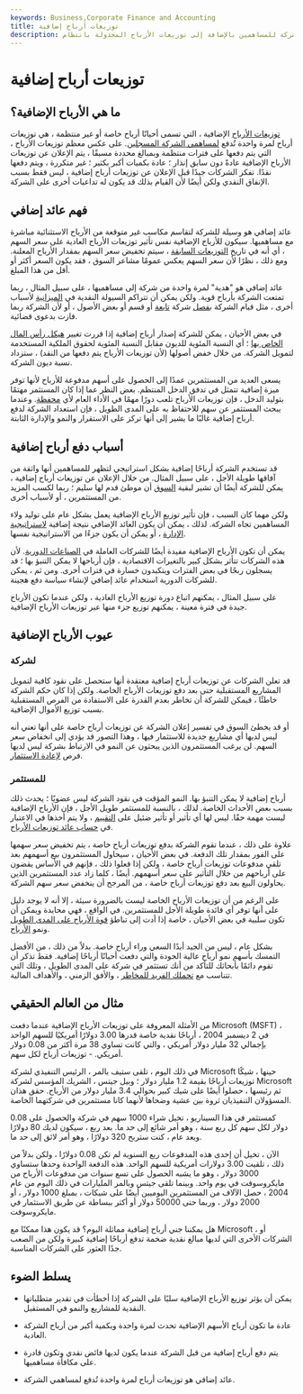 ```yaml
---
keywords: Business,Corporate Finance and Accounting
title: توزيعات أرباح إضافية
description: توزيعات الأرباح الإضافية عبارة عن توزيعات أرباح خاصة لمرة واحدة تدفعها الشركة للمساهمين بالإضافة إلى توزيعات الأرباح المجدولة بانتظام.
---
```


# توزيعات أرباح إضافية
## ما هي الأرباح الإضافية؟

[توزيعات الأرباح](/dividend) الإضافية ، التي تسمى أحيانًا أرباح خاصة أو غير منتظمة ، هي توزيعات أرباح لمرة واحدة تُدفع [لمساهمي الشركة المسجلين](/holderofrecord). على عكس معظم توزيعات الأرباح ، التي يتم دفعها على فترات منتظمة وبمبالغ محددة مسبقًا ، يتم الإعلان عن توزيعات الأرباح الإضافية عادةً دون سابق إنذار ؛ عادة بكميات أكبر بكثير ؛ غير متكررة ، ويتم دفعها نقدًا. تفكر الشركات جيدًا قبل الإعلان عن توزيعات أرباح إضافية ، ليس فقط بسبب الإنفاق النقدي ولكن أيضًا لأن القيام بذلك قد يكون له تداعيات أخرى على الشركة.

## فهم عائد إضافي

عائد إضافي هو وسيلة للشركة لتقاسم مكاسب غير متوقعة من الأرباح الاستثنائية مباشرة مع مساهميها. سيكون للأرباح الإضافية نفس تأثير توزيعات الأرباح العادية على سعر السهم ، أي أنه في تاريخ [التوزيعات السابقة](/ex-dividend) ، سيتم تخفيض سعر السهم بمقدار الأرباح المعلنة. ومع ذلك ، نظرًا لأن سعر السهم يعكس عمومًا مشاعر السوق ، فقد يكون السعر أكثر أو أقل من هذا المبلغ.

عائد إضافي هو "هدية" لمرة واحدة من شركة إلى مساهميها ، على سبيل المثال ، ربما تمتعت الشركة بأرباح قوية. ولكن يمكن أن تتراكم السيولة النقدية في [الميزانية](/balancesheet) لأسباب أخرى ، مثل قيام الشركة [بفصل](/spinoff) شركة [تابعة](/subsidiary) أو قسم أو بعض الأصول ، أو لأن الشركة ربما فازت بدعوى قضائية.

في بعض الأحيان ، يمكن للشركة إصدار أرباح إضافية إذا قررت تغيير [هيكل رأس المال الخاص بها](/capitalstructure) ؛ أي النسبة المئوية للديون مقابل النسبة المئوية لحقوق الملكية المستخدمة لتمويل الشركة. من خلال خفض أصولها (لأن توزيعات الأرباح يتم دفعها من النقد) ، ستزداد نسبة ديون الشركة.

يسعى العديد من المستثمرين عمدًا إلى الحصول على أسهم مدفوعة للأرباح لأنها توفر ميزة إضافية تتمثل في تدفق الدخل المنتظم. بغض النظر عما إذا كان المستثمر مهتمًا بتوليد الدخل ، فإن توزيعات الأرباح تلعب دورًا مهمًا في الأداء العام لأي [محفظة](/portfolio). وعندما يبحث المستثمر عن سهم للاحتفاظ به على المدى الطويل ، فإن استعداد الشركة لدفع أرباح إضافية غالبًا ما يشير إلى أنها تركز على الاستقرار والنمو والإدارة الثابتة.

## أسباب دفع أرباح إضافية

قد تستخدم الشركة أرباحًا إضافية بشكل استراتيجي لتظهر للمساهمين أنها واثقة من آفاقها طويلة الأجل ، على سبيل المثال. من خلال الإعلان عن توزيعات أرباح إضافية ، يمكن للشركة أيضًا أن تشير لبقية [السوق](/market) أن موطئ قدم لها سليم ؛ ربما لكسب المزيد من المستثمرين ، أو لأسباب أخرى.

ولكن مهما كان السبب ، فإن تأثير توزيع الأرباح الإضافية يعمل بشكل عام على توليد ولاء المساهمين تجاه الشركة. لذلك ، يمكن أن يكون العائد الإضافي نتيجة إضافية [لاستراتيجية الإدارة](/strategic-financial-management) ، أو يمكن أن يكون جزءًا من الاستراتيجية نفسها.

يمكن أن تكون الأرباح الإضافية مفيدة أيضًا للشركات العاملة في [الصناعات الدورية](/cyclical_industry). لأن هذه الشركات تتأثر بشكل كبير بالتغيرات الاقتصادية ، فإن أرباحها لا يمكن التنبؤ بها ؛ قد يسجلون ربحًا في بعض الفترات ويتكبدون خسارة في فترات أخرى. ومن ثم ، يمكن للشركات الدورية استخدام عائد إضافي لإنشاء سياسة دفع هجينة.

على سبيل المثال ، يمكنهم اتباع دورة توزيع الأرباح العادية ، ولكن عندما تكون الأرباح جيدة في فترة معينة ، يمكنهم توزيع جزء منها عبر توزيعات الأرباح الإضافية.

## عيوب الأرباح الإضافية

### لشركة

قد تعلن الشركات عن توزيعات أرباح إضافية معتقدة أنها ستحصل على نقود كافية لتمويل المشاريع المستقبلية حتى بعد دفع توزيعات الأرباح الخاصة. ولكن إذا كان حكم الشركة خاطئًا ، فيمكن للشركة أن تخاطر بعدم القدرة على الاستفادة من الفرص المستقبلية بسبب توزيع الأموال الإضافية.

أو قد يخطئ السوق في تفسير إعلان الشركة عن توزيعات أرباح خاصة على أنها تعني أنه ليس لديها أي مشاريع جديدة للاستثمار فيها ، وهذا التصور قد يؤدي إلى انخفاض سعر السهم. لن يرغب المستثمرون الذين يبحثون عن النمو في الارتباط بشركة ليس لديها فرص [لإعادة الاستثمار](/reinvestment).

### للمستثمر

أرباح إضافية لا يمكن التنبؤ بها. النمو المؤقت في نقود الشركة ليس عضويًا ؛ يحدث ذلك بسبب بعض الأحداث الخاصة. لذلك ، بالنسبة للمستثمر طويل الأجل ، فإن الأرباح الإضافية ليست مهمة حقًا. ليس لها أي تأثير أو تأثير ضئيل على [التقييم](/valuation) ، ولا يتم أخذها في الاعتبار في [حساب عائد توزيعات الأرباح](/dividendyield).

علاوة على ذلك ، عندما تقوم الشركة بدفع توزيعات أرباح خاصة ، يتم تخفيض سعر سهمها على الفور بمقدار تلك الدفعة. في بعض الأحيان ، سيحاول المستثمرون بيع أسهمهم بعد تلقي مدفوعات توزيعات أرباح خاصة ، ولكن إذا فعلوا ذلك ، فإنهم في الأساس يقضون على أرباحهم من خلال التأثير على سعر أسهمهم. أيضًا ، كلما زاد عدد المستثمرين الذين يحاولون البيع بعد دفع توزيعات أرباح خاصة ، من المرجح أن ينخفض سعر سهم الشركة.

على الرغم من أن توزيعات الأرباح الخاصة ليست بالضرورة سيئة ، إلا أنه لا يوجد دليل على أنها توفر أي فائدة طويلة الأجل للمستثمرين. في الواقع ، فهي محايدة ويمكن أن تكون سلبية في بعض الأحيان ، خاصة إذا أدت إلى تباطؤ [قوة الأرباح على المدى الطويل](/earnings-power) ونمو [الأرباح](/dividendgrowthrate).

بشكل عام ، ليس من الجيد أبدًا السعي وراء أرباح خاصة. بدلاً من ذلك ، من الأفضل التمسك بأسهم نمو أرباح عالية الجودة والتي دفعت أحيانًا أرباحًا إضافية. فقط تذكر أن تقوم دائمًا بأبحاثك للتأكد من أنك تستثمر في شركة على المدى الطويل ، وتلك التي تتناسب مع [تحملك الفريد للمخاطر](/risktolerance) ، والأفق الزمني ، والأهداف المالية.

## مثال من العالم الحقيقي

من الأمثلة المعروفة على توزيعات الأرباح الإضافية عندما دفعت Microsoft (MSFT) ، في 2 ديسمبر 2004 ، أرباحًا نقدية خاصة قدرها 3.00 دولارًا أمريكيًا للسهم الواحد بإجمالي 32 مليار دولار أمريكي ، والتي كانت تساوي 38 مرة أكثر من 0.08 دولار أمريكي. - توزيعات أرباح لكل سهم.

في ذلك اليوم ، تلقى ستيف بالمر ، الرئيس التنفيذي لشركة Microsoft حينها ، شيكًا توزيعات أرباحًا بقيمة 1.2 مليار دولار ؛ وبيل جيتس ، الشريك المؤسس لشركة Microsoft ثم رئيسها ، حصلوا أيضًا على شيك كبير بحوالي 3.4 مليار دولار من الأرباح. حقق هذان المسؤولان التنفيذيان ثروة بين عشية وضحاها لأنهما كانا مستثمرين في شركتهما الخاصة.

كمستثمر في هذا السيناريو ، تخيل شراء 1000 سهم في شركة والحصول على 0.08 دولار لكل سهم كل ربع سنة ، وهو أمر شائع إلى حد ما. بعد ربع ، سيكون لديك 80 دولارًا وبعد عام ، كنت ستربح 320 دولارًا ، وهو أمر لائق إلى حد ما.

الآن ، تخيل أن إحدى هذه المدفوعات ربع السنوية لم تكن 0.08 دولارًا ، ولكن بدلاً من ذلك ، تلقيت 3.00 دولارات أمريكية للسهم الواحد. هذه الدفعة الواحدة وحدها ستساوي 3000 دولار ، وهو ما يشبه الحصول على تسع سنوات من مدفوعات الأرباح من مايكروسوفت في يوم واحد. وبينما تلقى جيتس وبالمر المليارات في ذلك اليوم من عام 2004 ، حصل الآلاف من المستثمرين اليوميين أيضًا على شيكات ، بمبلغ 1000 دولار ، أو 2000 دولار ، وربما حتى 50000 دولار أو أكثر ببساطة عن طريق الاستثمار في مايكروسوفت.

هل يمكننا جني أرباح إضافية مماثلة اليوم؟ قد يكون هذا ممكنًا مع Microsoft ، أو الشركات الأخرى التي لديها مبالغ نقدية ضخمة تدفع أرباحًا إضافية كبيرة ولكن من الصعب جدًا العثور على الشركات المناسبة.

## يسلط الضوء

- يمكن أن يؤثر توزيع الأرباح الإضافية سلبًا على الشركة إذا أخطأت في تقدير متطلباتها النقدية للمشاريع والنمو في المستقبل.

- عادة ما تكون أرباح الأسهم الإضافية تحدث لمرة واحدة وبكمية أكبر من أرباح الشركة العادية.

- يتم دفع أرباح إضافية من قبل الشركة عندما يكون لديها فائض نقدي وتكون قادرة على مكافأة مساهميها.

- عائد إضافي هو توزيعات أرباح لمرة واحدة تُدفع لمساهمي الشركة.

